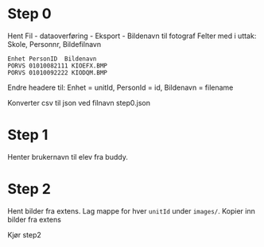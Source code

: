 # Step 0
Hent Fil - dataoverføring - Eksport - Bildenavn til fotograf
Felter med i uttak: Skole, Personnr, Bildefilnavn


```
Enhet PersonID  Bildenavn
PORVS 01010082111 KIOEFX.BMP
PORVS 01010092222 KIODQM.BMP
```

Endre headere til: Enhet = unitId, PersonId = id, Bildenavn = filename

Konverter csv til json ved filnavn step0.json

# Step 1

Henter brukernavn til elev fra buddy.

# Step 2

Hent bilder fra extens. Lag mappe for hver `unitId` under `images/`. Kopier inn bilder fra extens

Kjør step2
